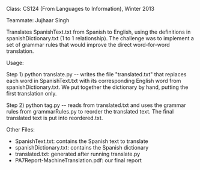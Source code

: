 Class: CS124 (From Languages to Information), Winter 2013

Teammate: Jujhaar Singh

Translates SpanishText.txt from Spanish to English, using the definitions in spanishDictionary.txt (1 to 1 relationship).
The challenge was to implement a set of grammar rules that would improve the direct word-for-word translation. 

Usage: 

Step 1) python translate.py -- writes the file "translated.txt" that replaces each word in SpanishText.txt with its corresponding English word from spanishDictionary.txt. We put together the dictionary by hand, putting the first translation only. 

Step 2) python tag.py -- reads from translated.txt and uses the grammar rules from grammarRules.py to reorder the translated text. The final translated text is put into reordered.txt. 

Other Files: 
 
- SpanishText.txt: contains the Spanish text to translate
- spanishDictionary.txt: contains the Spanish dictionary
- translated.txt: generated after running translate.py
- PA7Report-MachineTranslation.pdf: our final report
